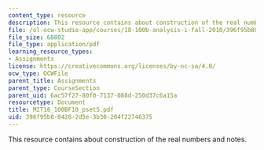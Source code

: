 ```yaml
---
content_type: resource
description: This resource contains about construction of the real numbers and notes.
file: /ol-ocw-studio-app/courses/18-100b-analysis-i-fall-2010/396f95b804282d5e3b30204f22746375_MIT18_100BF10_pset5.pdf
file_size: 68802
file_type: application/pdf
learning_resource_types:
- Assignments
license: https://creativecommons.org/licenses/by-nc-sa/4.0/
ocw_type: OCWFile
parent_title: Assignments
parent_type: CourseSection
parent_uid: 6ac57f27-80f0-7137-088d-250d37c6a15a
resourcetype: Document
title: MIT18_100BF10_pset5.pdf
uid: 396f95b8-0428-2d5e-3b30-204f22746375
---
```

This resource contains about construction of the real numbers and notes.